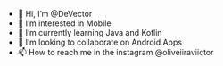 - 👋 Hi, I’m @DeVector
- 👀 I’m interested in Mobile
- 🌱 I’m currently learning Java and Kotlin
- 💞️ I’m looking to collaborate on Android Apps
- 📫 How to reach me in the instagram @oliveiiraviictor

<!---
DeVector/DeVector is a ✨ special ✨ repository because its `README.md` (this file) appears on your GitHub profile.
You can click the Preview link to take a look at your changes.
I want to learn more with participation in development projects, I know a little about dev mobile android, I'm open to make a projects with the team devs and learn more with team.
--->
